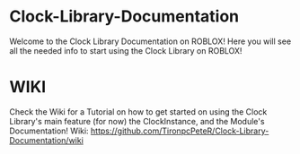 # Clock-Library-Documentation

Welcome to the Clock Library Documentation on ROBLOX!
Here you will see all the needed info to start using the Clock Library on ROBLOX!

# WIKI

Check the Wiki for a Tutorial on how to get started on using the Clock Library's main feature (for now) the ClockInstance, and the Module's Documentation!
Wiki: https://github.com/TironpcPeteR/Clock-Library-Documentation/wiki
